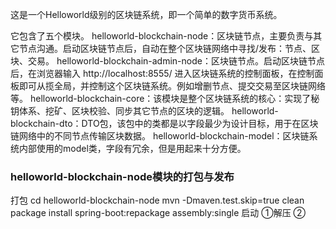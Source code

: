 这是一个Helloworld级别的区块链系统，即一个简单的数字货币系统。


它包含了五个模块。
helloworld-blockchain-node：区块链节点，主要负责与其它节点沟通。启动区块链节点后，自动在整个区块链网络中寻找/发布：节点、区块、交易。
helloworld-blockchain-admin-node：区块链节点。启动区块链节点后，在浏览器输入 http://localhost:8555/ 进入区块链系统的控制面板，在控制面板即可从揽全局，并控制这个区块链系统。例如增删节点、提交交易至区块链网络等。
helloworld-blockchain-core：该模块是整个区块链系统的核心：实现了秘钥体系、挖矿、区块校验、同步其它节点的区块的逻辑。
helloworld-blockchain-dto：DTO包，该包中的类都是以字段最少为设计目标，用于在区块链网络中的不同节点传输区块数据。
helloworld-blockchain-model：区块链系统内部使用的model类，字段有冗余，但是用起来十分方便。



### helloworld-blockchain-node模块的打包与发布
打包
cd helloworld-blockchain-node
mvn -Dmaven.test.skip=true clean package install spring-boot:repackage assembly:single
启动
①解压
②

